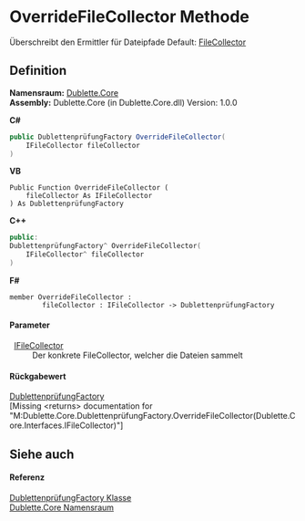 # OverrideFileCollector Methode


Überschreibt den Ermittler für Dateipfade Default: <a href="T_Dublette_Core_Files_FileCollector.md">FileCollector</a>



## Definition
**Namensraum:** <a href="N_Dublette_Core.md">Dublette.Core</a>  
**Assembly:** Dublette.Core (in Dublette.Core.dll) Version: 1.0.0

**C#**
``` C#
public DublettenprüfungFactory OverrideFileCollector(
	IFileCollector fileCollector
)
```
**VB**
``` VB
Public Function OverrideFileCollector ( 
	fileCollector As IFileCollector
) As DublettenprüfungFactory
```
**C++**
``` C++
public:
DublettenprüfungFactory^ OverrideFileCollector(
	IFileCollector^ fileCollector
)
```
**F#**
``` F#
member OverrideFileCollector : 
        fileCollector : IFileCollector -> DublettenprüfungFactory 
```



#### Parameter
<dl><dt>  <a href="T_Dublette_Core_Interfaces_IFileCollector.md">IFileCollector</a></dt><dd>Der konkrete FileCollector, welcher die Dateien sammelt</dd></dl>

#### Rückgabewert
<a href="T_Dublette_Core_DublettenprüfungFactory.md">DublettenprüfungFactory</a>  
\[Missing &lt;returns&gt; documentation for "M:Dublette.Core.DublettenprüfungFactory.OverrideFileCollector(Dublette.Core.Interfaces.IFileCollector)"\]

## Siehe auch


#### Referenz
<a href="T_Dublette_Core_DublettenprüfungFactory.md">DublettenprüfungFactory Klasse</a>  
<a href="N_Dublette_Core.md">Dublette.Core Namensraum</a>  
